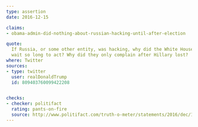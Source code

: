 ```yaml
---
type: assertion
date: 2016-12-15

claims:
- obama-admin-did-nothing-about-russian-hacking-until-after-election

quote:
  If Russia, or some other entity, was hacking, why did the White House
  wait so long to act? Why did they only complain after Hillary lost?
where: Twitter
sources:
- type: twitter
  user: realDonaldTrump
  id: 809403760099422208


checks:
- checker: politifact
  rating: pants-on-fire
  source: http://www.politifact.com/truth-o-meter/statements/2016/dec/15/donald-trump/pants-fire-trump-tweet-about-russian-hacking-probe/
---
```

